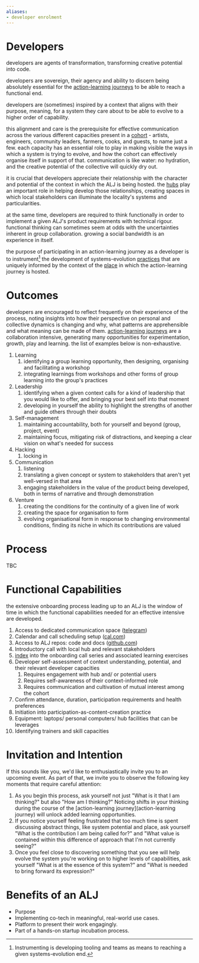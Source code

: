 ```yaml
---
aliases:
- developer enrolment
---
```


# Developers

developers are agents of transformation, transforming creative potential into code. 

developers are sovereign, their agency and ability to discern being absolutely essential for the [action-learning journeys](/patterns/action-learning%20journeys.md) to be able to reach a functional end. 

developers are (sometimes) inspired by a context that aligns with their purpose, meaning, for a system they care about to be able to evolve to a higher order of capability. 

this alignment and care is the prerequisite for effective communication across the various different capacities present in a [cohort](cohort) - artists, engineers, community leaders, farmers, cooks, and guests, to name just a few. each capacity has an essential role to play in making visible the ways in which a system is trying to evolve, and how the cohort can effectively organise itself in support of that. communication is like water: no hydration, and the creative potential of the collective will quickly dry out.

it is crucial that developers appreciate their relationship with the character and potential of the context in which the ALJ is being hosted. the [hubs](/collaborators/communities-of-place/hub/hubs.md) play an important role in helping develop those relationships, creating spaces in which local stakeholders can illuminate the locality's systems and particularities. 

at the same time, developers are required to think functionally in order to implement a given ALJ's product requirements with technical rigour. functional thinking can sometimes seem at odds with the uncertainties inherent in group collaboration. growing a social bandwidth is an experience in itself. 

the purpose of participating in an action-learning journey as a developer is to instrument[^1] the development of systems-evolution [practices](/practices) that are uniquely informed by the context of the [place](/glossary/Place.md) in which the action-learning journey is hosted. 
# Outcomes
developers are encouraged to reflect frequently on their experience of the process, noting insights into how their perspective on personal and collective dynamics is changing and why, what patterns are apprehensible and what meaning can be made of them. [action-learning journeys](/patterns/action-learning%20journeys.md) are a collaboration intensive, generating many opportunities for experimentation, growth, play and learning. the list of examples below is non-exhaustive.

1. Learning 
	1. identifying a group learning opportunity, then designing, organising and facilitating a workshop
	2. integrating learnings from workshops and other forms of group learning into the group's practices
2. Leadership
	1. identifying when a given context calls for a kind of leadership that you would like to offer, and bringing your best self into that moment
	2. developing in yourself the ability to highlight the strengths of another and guide others through their doubts
3. Self-management
	1. maintaining accountability, both for yourself and beyond (group, project, event)
	2. maintaining focus, mitigating risk of distractions, and keeping a clear vision on what's needed for success
4. Hacking
	1. locking in
5. Communication
	1. listening
	2. translating a given concept or system to stakeholders that aren't yet well-versed in that area
	3. engaging stakeholders in the value of the product being developed, both in terms of narrative and through demonstration
6. Venture
	1. creating the conditions for the continuity of a given line of work
	2. creating the space for organisation to form
	3. evolving organisational form in response to changing environmental conditions, finding its niche in which its contributions are valued
# Process
TBC
# Functional Capabilities
the extensive onboarding process leading up to an ALJ is the window of time in which the functional capabilities needed for an effective intensive are developed.

1. Access to dedicated communication space ([telegram](https://telegram.org/tour/groups))
3. Calendar and call scheduling setup ([cal.com](https://cal.com/))
4. Access to ALJ repos: code and docs ([github.com](https://github.com/))
2. Introductory call with local hub and relevant stakeholders
5. [index](/processes/enrolment/index.md) into the onboarding call series and associated learning exercises
6. Developer self-assessment of context understanding, potential, and their relevant developer capacities 
	1. Requires engagement with hub and/ or potential users 
	2. Requires self-awareness of their context-informed role
	3. Requires communication and cultivation of mutual interest among the cohort
7. Confirm attendance, duration, participation requirements and health preferences
8. Initiation into participation-as-content-creation practice
9. Equipment: laptops/ personal computers/ hub facilities that can be leverages
10. Identifying trainers and skill capacities

# Invitation and Intention
If this sounds like you, we'd like to enthusiastically invite you to an upcoming event. As part of that, we invite you to observe the following key moments that require careful attention: 

1. As you begin this process, ask yourself not just "What is it that I am thinking?" but also "How am I thinking?" Noticing shifts in your thinking during the course of the [action-learning journey](action-learning journey) will unlock added learning opportunities.
2. If you notice yourself feeling frustrated that too much time is spent discussing abstract things, like system potential and place, ask yourself "What is the contribution I am being called for?" and "What value is contained within this difference of approach that I'm not currently seeing?"
3. Once you feel close to discovering something that you see will help evolve the system you're working on to higher levels of capabilities, ask yourself "What is at the essence of this system?" and "What is needed to bring forward its expression?"

# Benefits of an ALJ

- Purpose
- Implementing co-tech in meaningful, real-world use cases.
- Platform to present their work engagingly.
- Part of a hands-on startup incubation process.

[^1]: Instrumenting is developing tooling and teams as means to reaching a given systems-evolution end. 